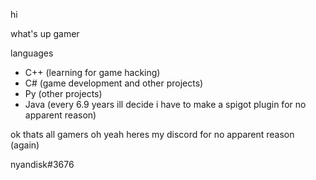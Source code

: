 hi

what's up gamer

languages
- C++ (learning for game hacking) 
- C# (game development and other projects)
- Py (other projects)
- Java (every 6.9 years ill decide i have to make a spigot plugin for no apparent reason)

ok thats all gamers
oh yeah heres my discord for no apparent reason (again)

nyandisk#3676
